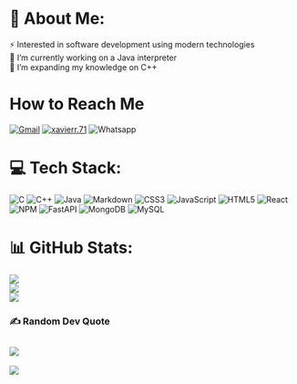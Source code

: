 # 💫 About Me:
⚡ Interested in software development using modern technologies<br>🔭 I’m currently working on a Java interpreter<br>🌱 I’m expanding my knowledge on C++<br>

# How to Reach Me
[![Gmail](https://img.shields.io/badge/-xavier1rahman@gmail.com-D14836?style=for-the-badge&logo=gmail&logoColor=white)](mailto:mdshararrahman@gmail.com)
[![xavierr.71](https://img.shields.io/badge/xavierr.71-E4405F?style=for-the-badge&logo=instagram&logoColor=white)](https://www.instagram.com/xavierr.71/)
![Whatsapp](https://img.shields.io/badge/WhatsApp-25D366?style=for-the-badge&logo=whatsapp&logoColor=white)

# 💻 Tech Stack:
![C](https://img.shields.io/badge/c-%2300599C.svg?style=for-the-badge&logo=c&logoColor=white) 
![C++](https://img.shields.io/badge/c++-%2300599C.svg?style=for-the-badge&logo=c%2B%2B&logoColor=white) 
![Java](https://img.shields.io/badge/java-%23ED8B00.svg?style=for-the-badge&logo=openjdk&logoColor=white) 
![Markdown](https://img.shields.io/badge/markdown-%23000000.svg?style=for-the-badge&logo=markdown&logoColor=white) 
![CSS3](https://img.shields.io/badge/css3-%231572B6.svg?style=for-the-badge&logo=css3&logoColor=white) 
![JavaScript](https://img.shields.io/badge/javascript-%23323330.svg?style=for-the-badge&logo=javascript&logoColor=%23F7DF1E) 
![HTML5](https://img.shields.io/badge/html5-%23E34F26.svg?style=for-the-badge&logo=html5&logoColor=white) 
![React](https://img.shields.io/badge/react-%2320232a.svg?style=for-the-badge&logo=react&logoColor=%2361DAFB) 
![NPM](https://img.shields.io/badge/NPM-%23CB3837.svg?style=for-the-badge&logo=npm&logoColor=white) 
![FastAPI](https://img.shields.io/badge/FastAPI-005571?style=for-the-badge&logo=fastapi) 
![MongoDB](https://img.shields.io/badge/MongoDB-%234ea94b.svg?style=for-the-badge&logo=mongodb&logoColor=white) 
![MySQL](https://img.shields.io/badge/mysql-%2300000f.svg?style=for-the-badge&logo=mysql&logoColor=white)

# 📊 GitHub Stats:
![](https://github-readme-stats.vercel.app/api?username=XavierRHMN&theme=dark&hide_border=true&include_all_commits=false&count_private=false)<br/>
![](https://github-readme-streak-stats.herokuapp.com/?user=XavierRHMN&theme=dark&hide_border=true)<br/>
![](https://github-readme-stats.vercel.app/api/top-langs/?username=XavierRHMN&theme=dark&hide_border=true&include_all_commits=false&count_private=false&layout=compact)

<!-- Proudly created with GPRM ( https://gprm.itsvg.in ) -->

### ✍️ Random Dev Quote
![](https://quotes-github-readme.vercel.app/api?type=horizontal&theme=dark)
---
[![](https://visitcount.itsvg.in/api?id=XavierRHMN&icon=0&color=0)](https://visitcount.itsvg.in)

